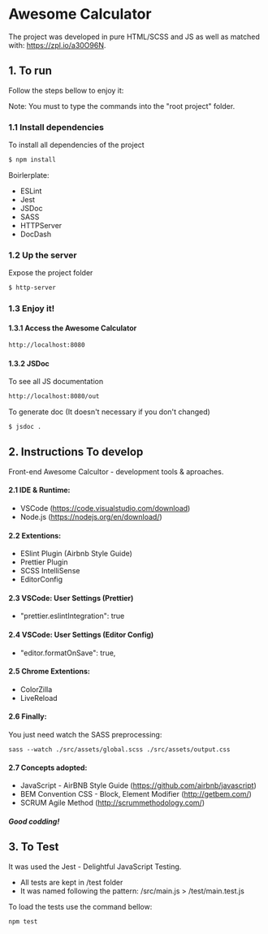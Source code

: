# Awesome Calculator

The project was developed in pure HTML/SCSS and JS as well as matched with: https://zpl.io/a30O96N.

## 1. To run

Follow the steps bellow to enjoy it:

Note: You must to type the commands into the "root project" folder.

### 1.1 Install dependencies

To install all dependencies of the project

```bash
$ npm install
```

Boirlerplate:

-   ESLint
-   Jest
-   JSDoc
-   SASS
-   HTTPServer
-   DocDash

### 1.2 Up the server

Expose the project folder

```bash
$ http-server
```

### 1.3 Enjoy it!

#### 1.3.1 Access the Awesome Calculator

```bash
http://localhost:8080
```

#### 1.3.2 JSDoc

To see all JS documentation

```bash
http://localhost:8080/out
```

To generate doc (It doesn't necessary if you don't changed)

```bash
$ jsdoc .
```

## 2. Instructions To develop

Front-end Awesome Calcultor - development tools & aproaches.

#### 2.1 IDE & Runtime:

-   VSCode (https://code.visualstudio.com/download)
-   Node.js (https://nodejs.org/en/download/)

#### 2.2 Extentions:

-   ESlint Plugin (Airbnb Style Guide)
-   Prettier Plugin
-   SCSS IntelliSense
-   EditorConfig

#### 2.3 VSCode: User Settings (Prettier)

-   "prettier.eslintIntegration": true

#### 2.4 VSCode: User Settings (Editor Config)

-   "editor.formatOnSave": true,

#### 2.5 Chrome Extentions:

-   ColorZilla
-   LiveReload

#### 2.6 Finally:

You just need watch the SASS preprocessing:

```
sass --watch ./src/assets/global.scss ./src/assets/output.css
```

#### 2.7 Concepts adopted:

-   JavaScript - AirBNB Style Guide (https://github.com/airbnb/javascript)
-   BEM Convention CSS - Block, Element Modifier (http://getbem.com/)
-   SCRUM Agile Method (http://scrummethodology.com/)

##### Good codding!

## 3. To Test

It was used the Jest - Delightful JavaScript Testing.

-   All tests are kept in /test folder
-   It was named following the pattern: /src/main.js > /test/main.test.js

To load the tests use the command bellow:

```
npm test
```
